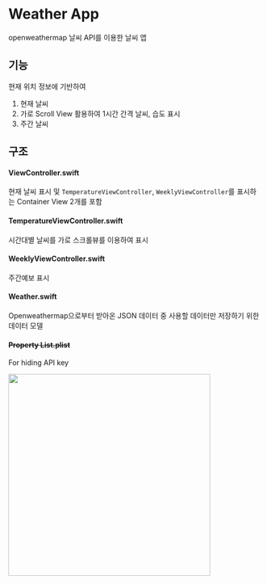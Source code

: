 # Weather App
openweathermap 날씨 API를 이용한 날씨 앱


## 기능
현재 위치 정보에 기반하여
1. 현재 날씨
2. 가로 Scroll View 활용하여 1시간 간격 날씨, 습도 표시
3. 주간 날씨

## 구조
#### ViewController.swift
현재 날씨 표시 및 ```TemperatureViewController```, ```WeeklyViewController```를 표시하는 Container View 2개를 포함

#### TemperatureViewController.swift
시간대별 날씨를 가로 스크롤뷰를 이용하여 표시

#### WeeklyViewController.swift
주간예보 표시

#### Weather.swift
Openweathermap으로부터 받아온 JSON 데이터 중 사용할 데이터만 저장하기 위한 데이터 모델

#### ~~Property List.plist~~
For hiding API key

<img width="400" alt="" src="https://user-images.githubusercontent.com/29617557/130205013-403aeb8b-a945-4334-bab1-95f244ec667b.jpeg">
